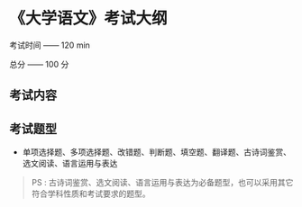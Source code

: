 # 《大学语文》考试大纲

考试时间 —— 120 min

总分 —— 100 分

## 考试内容

## 考试题型

- 单项选择题、多项选择题、改错题、判断题、填空题、翻译题、古诗词鉴赏、选文阅读、语言运用与表达

> PS : 古诗词鉴赏、选文阅读、语言运用与表达为必备题型，也可以采用其它符合学科性质和考试要求的题型。

